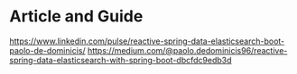 # Article and Guide

https://www.linkedin.com/pulse/reactive-spring-data-elasticsearch-boot-paolo-de-dominicis/
https://medium.com/@paolo.dedominicis96/reactive-spring-data-elasticsearch-with-spring-boot-dbcfdc9edb3d